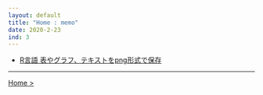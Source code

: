 ```yaml
---
layout: default
title: "Home : memo"
date: 2020-2-23
ind: 3
---
```


- [R言語 表やグラフ、テキストをpng形式で保存](https://nakashimas.github.io/docs/memo/rpng.html)

<hr>

[Home >](https://nakashimas.github.io/index.html)  